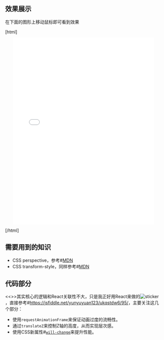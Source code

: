 ## 效果展示
在下面的图形上移动鼠标即可看到效果

[html]<iframe width="90%" height="600" style="margin: 10px 5%;" src="//jsfiddle.net/yunyuyuan123/ukqstdw6/95/embedded/result/" frameborder="0" loading="lazy" allowtransparency="true" allowfullscreen="true"></iframe>[/html]

## 需要用到的知识
* CSS perspective，参考#[MDN](https://developer.mozilla.org/en-US/docs/Web/CSS/perspective)
* CSS transform-style，同样参考#[MDN](https://developer.mozilla.org/en-US/docs/Web/CSS/transform-style)

## 代码部分
<<>>其实核心的逻辑和React关联性不大，只是我正好用React来做的![sticker](aru/82)，直接参考#[https:\/\/jsfiddle.net/yunyuyuan123/ukqstdw6/95/](https://jsfiddle.net/yunyuyuan123/ukqstdw6/95/)，主要关注这几个部分：
* 使用`requestAnimationFrame`来保证动画过度的流畅性。
* 通过`translateZ`来控制Z轴的高度，从而实现层次感。
* 使用CSS新属性#[`will-change`](https://developer.mozilla.org/en-US/docs/Web/CSS/will-change)来提升性能。